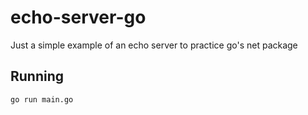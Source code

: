 # echo-server-go
Just a simple example of an echo server to practice go's net package

## Running
```
go run main.go
```
